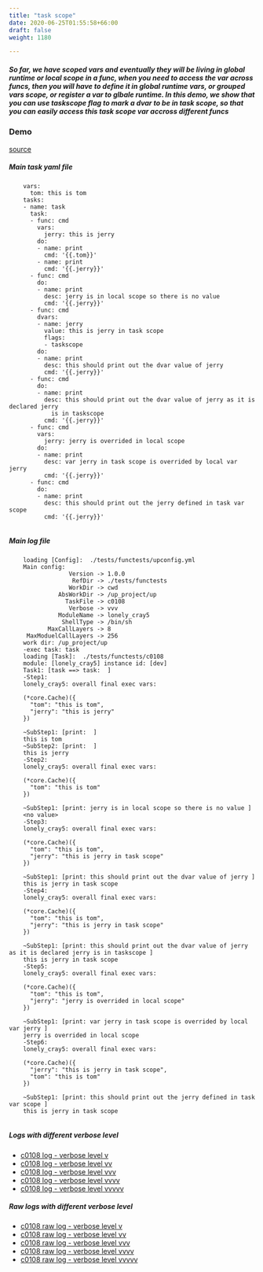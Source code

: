 ```yaml
---
title: "task scope"
date: 2020-06-25T01:55:58+66:00
draft: false
weight: 1180

---
```


##### So far, we have scoped vars and eventually they will be living in global runtime or local scope in a func, when you need to access the var across funcs, then you will have to define it in global runtime vars, or grouped vars scope, or register a var to glbale runtime. In this demo, we show that you can use taskscope flag to mark a dvar to be in task scope, so that you can easily access this task scope var accross different funcs


### Demo








[source](https://github.com/upcmd/up/blob/master/tests/functests/c0108.yml)

##### Main task yaml file
```
    vars:
      tom: this is tom
    tasks:
    - name: task
      task:
      - func: cmd
        vars:
          jerry: this is jerry
        do:
        - name: print
          cmd: '{{.tom}}'
        - name: print
          cmd: '{{.jerry}}'
      - func: cmd
        do:
        - name: print
          desc: jerry is in local scope so there is no value
          cmd: '{{.jerry}}'
      - func: cmd
        dvars:
        - name: jerry
          value: this is jerry in task scope
          flags:
          - taskscope
        do:
        - name: print
          desc: this should print out the dvar value of jerry
          cmd: '{{.jerry}}'
      - func: cmd
        do:
        - name: print
          desc: this should print out the dvar value of jerry as it is declared jerry
            is in taskscope
          cmd: '{{.jerry}}'
      - func: cmd
        vars:
          jerry: jerry is overrided in local scope
        do:
        - name: print
          desc: var jerry in task scope is overrided by local var jerry
          cmd: '{{.jerry}}'
      - func: cmd
        do:
        - name: print
          desc: this should print out the jerry defined in task var scope
          cmd: '{{.jerry}}'
    
```
##### Main log file
```
    loading [Config]:  ./tests/functests/upconfig.yml
    Main config:
                 Version -> 1.0.0
                  RefDir -> ./tests/functests
                 WorkDir -> cwd
              AbsWorkDir -> /up_project/up
                TaskFile -> c0108
                 Verbose -> vvv
              ModuleName -> lonely_cray5
               ShellType -> /bin/sh
           MaxCallLayers -> 8
     MaxModuelCallLayers -> 256
    work dir: /up_project/up
    -exec task: task
    loading [Task]:  ./tests/functests/c0108
    module: [lonely_cray5] instance id: [dev]
    Task1: [task ==> task:  ]
    -Step1:
    lonely_cray5: overall final exec vars:
    
    (*core.Cache)({
      "tom": "this is tom",
      "jerry": "this is jerry"
    })
    
    ~SubStep1: [print:  ]
    this is tom
    ~SubStep2: [print:  ]
    this is jerry
    -Step2:
    lonely_cray5: overall final exec vars:
    
    (*core.Cache)({
      "tom": "this is tom"
    })
    
    ~SubStep1: [print: jerry is in local scope so there is no value ]
    <no value>
    -Step3:
    lonely_cray5: overall final exec vars:
    
    (*core.Cache)({
      "tom": "this is tom",
      "jerry": "this is jerry in task scope"
    })
    
    ~SubStep1: [print: this should print out the dvar value of jerry ]
    this is jerry in task scope
    -Step4:
    lonely_cray5: overall final exec vars:
    
    (*core.Cache)({
      "tom": "this is tom",
      "jerry": "this is jerry in task scope"
    })
    
    ~SubStep1: [print: this should print out the dvar value of jerry as it is declared jerry is in taskscope ]
    this is jerry in task scope
    -Step5:
    lonely_cray5: overall final exec vars:
    
    (*core.Cache)({
      "tom": "this is tom",
      "jerry": "jerry is overrided in local scope"
    })
    
    ~SubStep1: [print: var jerry in task scope is overrided by local var jerry ]
    jerry is overrided in local scope
    -Step6:
    lonely_cray5: overall final exec vars:
    
    (*core.Cache)({
      "jerry": "this is jerry in task scope",
      "tom": "this is tom"
    })
    
    ~SubStep1: [print: this should print out the jerry defined in task var scope ]
    this is jerry in task scope
    
```


##### Logs with different verbose level
* [c0108 log - verbose level v](../../logs/c0108_v)
* [c0108 log - verbose level vv](../../logs/c0108_vv)
* [c0108 log - verbose level vvv](../../logs/c0108_vvvv)
* [c0108 log - verbose level vvvv](../../logs/c0108_vvvv)
* [c0108 log - verbose level vvvvv](../../logs/c0108_vvvvv)

##### Raw logs with different verbose level
* [c0108 raw log - verbose level v](../../reflogs/c0108_v.log)
* [c0108 raw log - verbose level vv](../../reflogs/c0108_vv.log)
* [c0108 raw log - verbose level vvv](../../reflogs/c0108_vvv.log)
* [c0108 raw log - verbose level vvvv](../../reflogs/c0108_vvvv.log)
* [c0108 raw log - verbose level vvvvv](../../reflogs/c0108_vvvvv.log)







